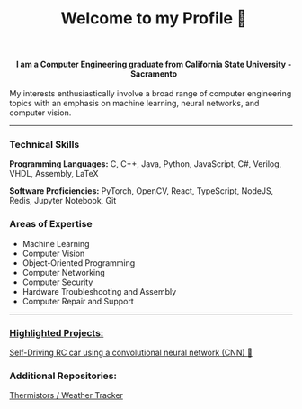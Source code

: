 # <div align="center" style="margin-left: 10px;">Welcome to my Profile 👋</div>

<br />

#### <div align="center" style="margin-left: 10px;">I am a Computer Engineering graduate from California State University - Sacramento </div>

My interests enthusiastically involve a broad range of computer engineering topics with an emphasis on machine learning, neural networks, and computer vision.

---

### Technical Skills

**Programming Languages:** C, C++, Java, Python, JavaScript, C#, Verilog, VHDL, Assembly, LaTeX

**Software Proficiencies:** PyTorch, OpenCV, React, TypeScript, NodeJS, Redis, Jupyter Notebook, Git

### Areas of Expertise

- Machine Learning
- Computer Vision
- Object-Oriented Programming
- Computer Networking
- Computer Security
- Hardware Troubleshooting and Assembly
- Computer Repair and Support

---

### <u>Highlighted Projects:</u><br/>
<a href="https://github.com/csus-cpe190-191-team2/Team2">Self-Driving RC car using a convolutional neural network (CNN) :robot:</a><br/>

### Additional Repositories:<br/>
<a href="https://bitbucket.org/thermistors/src/src/master/">Thermistors / Weather Tracker</a>
